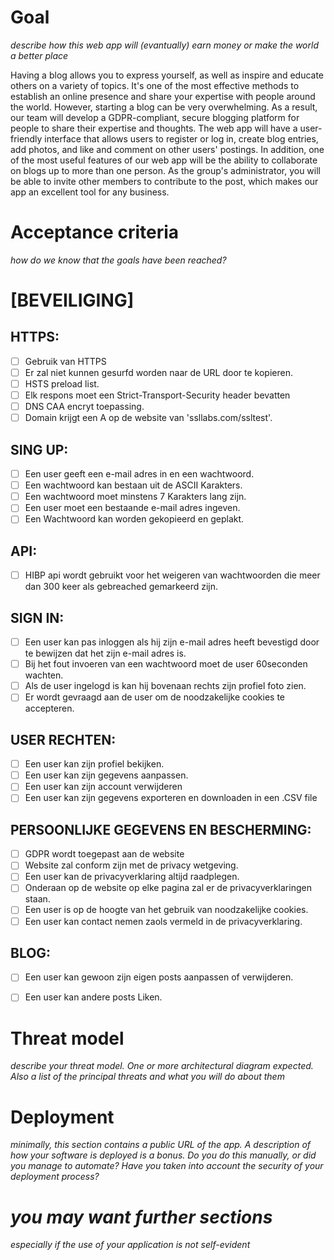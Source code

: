 # Goal
*describe how this web app will (evantually) earn money or make the world a better place*

Having a blog allows you to express yourself, as well as inspire and educate others on a variety of topics. It's one of the most effective methods to establish an online presence and share your expertise with people around the world. However, starting a blog can be very overwhelming. As a result, our team will develop a GDPR-compliant, secure blogging platform for people to share their expertise and thoughts. The web app will have a user-friendly interface that allows users to register or log in, create blog entries, add photos, and like and comment on other users' postings. In addition, one of the most useful features of our web app will be the ability to collaborate on blogs up to more than one person. As the group's administrator, you will be able to invite other members to contribute to the post, which makes our app an excellent tool for any business.


# Acceptance criteria
*how do we know that the goals have been reached?*

# [BEVEILIGING]

## HTTPS:
- [ ] Gebruik van HTTPS
- [ ] Er zal niet kunnen gesurfd worden naar de URL door te kopieren.
- [ ] HSTS preload list.
- [ ] Elk respons moet een Strict-Transport-Security header bevatten
- [ ] DNS CAA encryt toepassing.
- [ ] Domain krijgt een A op de website van 'ssllabs.com/ssltest'.

## SING UP:
- [ ] Een user geeft een e-mail adres in en een wachtwoord.
- [ ] Een wachtwoord kan bestaan uit de <printable> ASCII Karakters.
- [ ] Een wachtwoord moet minstens 7 Karakters lang zijn.
- [ ] Een user moet een bestaande e-mail adres ingeven.
- [ ] Een Wachtwoord kan worden gekopieerd en geplakt.

## API:
- [ ] HIBP api wordt gebruikt voor het weigeren van wachtwoorden die meer dan 300 keer als gebreached gemarkeerd zijn.

## SIGN IN:
- [ ] Een user kan pas inloggen als hij zijn e-mail adres heeft bevestigd door te bewijzen dat het zijn e-mail adres is.
- [ ] Bij het fout invoeren van een wachtwoord moet de user 60seconden wachten.
- [ ] Als de user ingelogd is kan hij bovenaan rechts zijn profiel foto zien.
- [ ] Er wordt gevraagd aan de user om de noodzakelijke cookies te accepteren.

## USER RECHTEN:
- [ ] Een user kan zijn profiel bekijken.
- [ ] Een user kan zijn gegevens aanpassen.
- [ ] Een user kan zijn account verwijderen
- [ ] Een user kan zijn gegevens exporteren en downloaden in een .CSV file

## PERSOONLIJKE GEGEVENS EN BESCHERMING:
- [ ] GDPR wordt toegepast aan de website
- [ ] Website zal conform zijn met de privacy wetgeving.
- [ ] Een user kan de privacyverklaring altijd raadplegen.
- [ ] Onderaan op de website op elke pagina zal er de privacyverklaringen staan.
- [ ] Een user is op de hoogte van het gebruik van noodzakelijke cookies.
- [ ] Een user kan contact nemen zaols vermeld in de privacyverklaring.

## BLOG:
- [ ] Een user kan gewoon zijn eigen posts aanpassen of verwijderen.
- [ ] Een user kan andere posts Liken.

  
  
  
# Threat model
*describe your threat model. One or more architectural diagram expected. Also a list of the principal threats and what you will do about them*
# Deployment
*minimally, this section contains a public URL of the app. A description of how your software is deployed is a bonus. Do you do this manually, or did you manage to automate? Have you taken into account the security of your deployment process?*
# *you may want further sections*
*especially if the use of your application is not self-evident*
